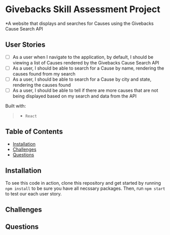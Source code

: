 # Givebacks Skill Assessment Project

*A website that displays and searches for Causes using the Givebacks Cause Search API

## User Stories
- [ ] As a user when I navigate to the application, by default, I should be viewing a list of Causes rendered by the Givebacks Cause Search API
- [ ] As a user, I should be able to search for a Cause by name, rendering the causes found from my search
- [ ] As a user, I should be able to search for a Cause by city and state, rendering the causes found
- [ ] As a user, I should be able to tell if there are more causes that are not being displayed based on my search and data from the API

Built with: 
>- `React`

## Table of Contents 
- [Installation](#installation)
- [Challenges](#challenges)
- [Questions](#questions)

## Installation
To see this code in action, clone this repository and get started by running `npm install` to be sure you have all necssary packages. Then, run `npm start` to test our each user story. 

## Challenges

## Questions


